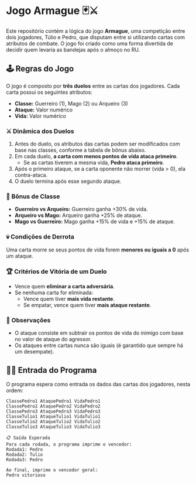 # Jogo Armague 🃏⚔️

Este repositório contém a lógica do jogo **Armague**, uma competição entre dois jogadores, Túlio e Pedro, que disputam entre si utilizando cartas com atributos de combate. O jogo foi criado como uma forma divertida de decidir quem levaria as bandejas após o almoço no RU.

## 🕹️ Regras do Jogo

O jogo é composto por **três duelos** entre as cartas dos jogadores. Cada carta possui os seguintes atributos:

- **Classe:** Guerreiro (1), Mago (2) ou Arqueiro (3)
- **Ataque:** Valor numérico
- **Vida:** Valor numérico

### ⚔️ Dinâmica dos Duelos

1. Antes do duelo, os atributos das cartas podem ser modificados com base nas classes, conforme a tabela de bônus abaixo.
2. Em cada duelo, **a carta com menos pontos de vida ataca primeiro**.
   - Se as cartas tiverem a mesma vida, **Pedro ataca primeiro**.
3. Após o primeiro ataque, se a carta oponente não morrer (vida > 0), ela contra-ataca.
4. O duelo termina após esse segundo ataque.

### 🧮 Bônus de Classe

- **Guerreiro vs Arqueiro:** Guerreiro ganha +30% de vida.
- **Arqueiro vs Mago:** Arqueiro ganha +25% de ataque.
- **Mago vs Guerreiro:** Mago ganha +15% de vida e +15% de ataque.

### 💀 Condições de Derrota

Uma carta morre se seus pontos de vida forem **menores ou iguais a 0** após um ataque.

### 🏆 Critérios de Vitória de um Duelo

- Vence quem **eliminar a carta adversária**.
- Se nenhuma carta for eliminada:
  - Vence quem tiver **mais vida restante**.
  - Se empatar, vence quem tiver **mais ataque restante**.

### 🧠 Observações

- O ataque consiste em subtrair os pontos de vida do inimigo com base no valor de ataque do agressor.
- Os ataques entre cartas nunca são iguais (é garantido que sempre há um desempate).

## 👨‍💻 Entrada do Programa

O programa espera como entrada os dados das cartas dos jogadores, nesta ordem:

```text
ClassePedro1 AtaquePedro1 VidaPedro1
ClassePedro2 AtaquePedro2 VidaPedro2
ClassePedro3 AtaquePedro3 VidaPedro3
ClasseTulio1 AtaqueTulio1 VidaTulio1
ClasseTulio2 AtaqueTulio2 VidaTulio2
ClasseTulio3 AtaqueTulio3 VidaTulio3

📋 Saída Esperada
Para cada rodada, o programa imprime o vencedor:
Rodada1: Pedro
Rodada2: Tulio
Rodada3: Pedro

Ao final, imprime o vencedor geral:
Pedro vitorioso
